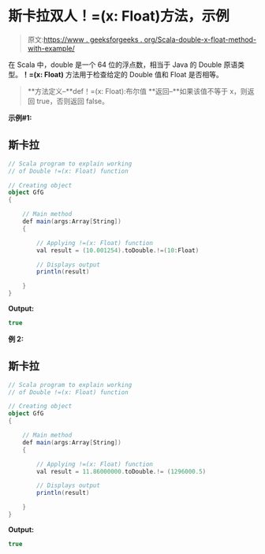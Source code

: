 # 斯卡拉双人！=(x: Float)方法，示例

> 原文:[https://www . geeksforgeeks . org/Scala-double-x-float-method-with-example/](https://www.geeksforgeeks.org/scala-double-x-float-method-with-example/)

在 Scala 中，double 是一个 64 位的浮点数，相当于 Java 的 Double 原语类型。**！=(x: Float)** 方法用于检查给定的 Double 值和 Float 是否相等。

> **方法定义–**def！=(x: Float):布尔值
> **返回–**如果该值不等于 x，则返回 true，否则返回 false。

**示例#1:**

## 斯卡拉

```scala
// Scala program to explain working
// of Double !=(x: Float) function

// Creating object
object GfG
{

    // Main method
    def main(args:Array[String])
    {

        // Applying !=(x: Float) function
        val result = (10.001254).toDouble.!=(10:Float)

        // Displays output
        println(result)

    }
}
```

**Output:** 

```scala
true
```

**例 2:**

## 斯卡拉

```scala
// Scala program to explain working
// of Double !=(x: Float) function

// Creating object
object GfG
{

    // Main method
    def main(args:Array[String])
    {

        // Applying !=(x: Float) function
        val result = 11.86000000.toDouble.!= (1296000.5)

        // Displays output
        println(result)

    }
}
```

**Output:** 

```scala
true
```